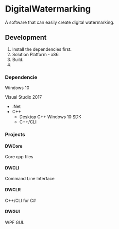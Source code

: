 # DigitalWatermarking
A software that can easily create digital watermarking. 



## Development

1. Install the dependencies first.
2. Solution Platform - x86.
3. Build.
4. 

### Dependencie

Windows 10

Visual Studio 2017

- .Net
- C++
  - Desktop C++ Windows 10 SDK
  - C++/CLI

### Projects

#### DWCore

Core cpp files

#### DWCLI

Command Line Interface

#### DWCLR

C++/CLI for C#

#### DWGUI

WPF GUI.